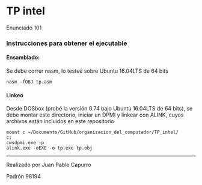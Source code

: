 # TP intel
Enunciado 101

### Instrucciones para obtener el ejecutable
#### Ensamblado:
Se debe correr nasm, lo testeé sobre Ubuntu 16.04LTS de 64 bits
```
nasm -fOBJ tp.asm
```
#### Linkeo
Desde DOSbox (probé la versión 0.74 bajo Ubuntu 16.04LTS de 64 bits), se debe
montar este directorio, iniciar un DPMI y linkear con ALINK, cuyos archivos
están incluidos en este repositorio
```
mount c ~/Documents/GitHub/organizacion_del_computador/TP_intel/
c:
cwsdpmi.exe -p
alink.exe -oEXE -o tp.exe tp.obj
```

---
Realizado por Juan Pablo Capurro

Padrón 98194
